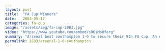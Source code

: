 ```yaml
---
layout: post
title:  "FA Cup Winners"
date:   2003-05-17
categories: fa-cup
image: "/assets/img/fa-cup-2003.jpg"
video: "https://www.youtube.com/embed/oRGiMoRforg"
summary: "Arsenal beat southampton 1-0 to secure their 9th FA Cup. An early Robert Pires goal secured the cup."
permalink: 2003/arsenal-1-0-southampton
---
```

